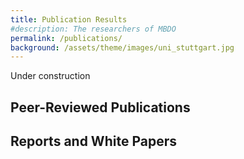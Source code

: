 ```yaml
---
title: Publication Results
#description: The researchers of MBDO
permalink: /publications/
background: /assets/theme/images/uni_stuttgart.jpg
---
```


Under construction

## Peer-Reviewed Publications

## Reports and White Papers